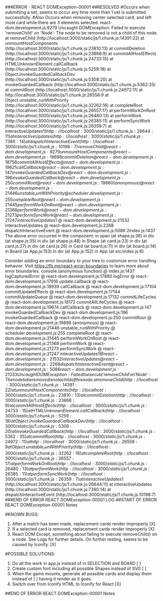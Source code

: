 ###ERROR - REACT DOMException-00001
##RESOLVED
#Occurs when submitting a set, seems to occur any time more than 1 set is submitted successfully.
#Also Occurs when removing center selected card, and left most card while there are 3 elements selected.
react-dom.development.js:9279 Uncaught DOMException: Failed to execute 'removeChild' on 'Node': The node to be removed is not a child of this node.
    at removeChild (http://localhost:3000/static/js/1.chunk.js:14391:22)
    at unmountHostComponents (http://localhost:3000/static/js/1.chunk.js:23810:13)
    at commitDeletion (http://localhost:3000/static/js/1.chunk.js:23868:9)
    at commitAllHostEffects (http://localhost:3000/static/js/1.chunk.js:24733:15)
    at HTMLUnknownElement.callCallback (http://localhost:3000/static/js/1.chunk.js:5259:18)
    at Object.invokeGuardedCallbackDev (http://localhost:3000/static/js/1.chunk.js:5308:20)
    at invokeGuardedCallback (http://localhost:3000/static/js/1.chunk.js:5362:35)
    at commitRoot (http://localhost:3000/static/js/1.chunk.js:24972:11)
    at http://localhost:3000/static/js/1.chunk.js:26558:9
    at Object.unstable_runWithPriority (http://localhost:3000/static/js/1.chunk.js:32262:16)
    at completeRoot (http://localhost:3000/static/js/1.chunk.js:26557:17)
    at performWorkOnRoot (http://localhost:3000/static/js/1.chunk.js:26480:13)
    at performWork (http://localhost:3000/static/js/1.chunk.js:26385:11)
    at performSyncWork (http://localhost:3000/static/js/1.chunk.js:26359:7)
    at interactiveUpdates$1 (http://localhost:3000/static/js/1.chunk.js:26644:11)
    at interactiveUpdates (http://localhost:3000/static/js/1.chunk.js:7380:14)
    at dispatchInteractiveEvent (http://localhost:3000/static/js/1.chunk.js:10198:7)
removeChild @ react-dom.development.js:9279
unmountHostComponents @ react-dom.development.js:18698
commitDeletion @ react-dom.development.js:18756
commitAllHostEffects @ react-dom.development.js:19621
callCallback @ react-dom.development.js:147
invokeGuardedCallbackDev @ react-dom.development.js:196
invokeGuardedCallback @ react-dom.development.js:250
commitRoot @ react-dom.development.js:19860
(anonymous) @ react-dom.development.js:21446
unstable_runWithPriority @ scheduler.development.js:255
completeRoot @ react-dom.development.js:21445
performWorkOnRoot @ react-dom.development.js:21368
performWork @ react-dom.development.js:21273
performSyncWork @ react-dom.development.js:21247
interactiveUpdates$1 @ react-dom.development.js:21532
interactiveUpdates @ react-dom.development.js:2268
dispatchInteractiveEvent @ react-dom.development.js:5086
2index.js:1437 The above error occurred in the <span> component:
    in span (at shape.js:36)
    in div (at shape.js:35)
    in div (at shape.js:48)
    in Shape (at card.js:23)
    in div (at card.js:27)
    in div (at card.js:26)
    in Card (at board.js:11)
    in div (at board.js:14)
    in Board (at App.js:153)
    in div (at App.js:152)
    in App (at src/index.js:6)

Consider adding an error boundary to your tree to customize error handling behavior.
Visit https://fb.me/react-error-boundaries to learn more about error boundaries.
console.(anonymous function) @ index.js:1437
logCapturedError @ react-dom.development.js:17880
logError @ react-dom.development.js:17916
update.callback @ react-dom.development.js:18939
callCallback @ react-dom.development.js:17104
commitUpdateEffects @ react-dom.development.js:17144
commitUpdateQueue @ react-dom.development.js:17132
commitLifeCycles @ react-dom.development.js:18172
commitAllLifeCycles @ react-dom.development.js:19674
callCallback @ react-dom.development.js:147
invokeGuardedCallbackDev @ react-dom.development.js:196
invokeGuardedCallback @ react-dom.development.js:250
commitRoot @ react-dom.development.js:19898
(anonymous) @ react-dom.development.js:21446
unstable_runWithPriority @ scheduler.development.js:255
completeRoot @ react-dom.development.js:21445
performWorkOnRoot @ react-dom.development.js:21368
performWork @ react-dom.development.js:21273
performSyncWork @ react-dom.development.js:21247
interactiveUpdates$1 @ react-dom.development.js:21532
interactiveUpdates @ react-dom.development.js:2268
dispatchInteractiveEvent @ react-dom.development.js:5086
react-dom.development.js:21333 Uncaught DOMException: Failed to execute 'removeChild' on 'Node': The node to be removed is not a child of this node.
    at removeChild (http://localhost:3000/static/js/1.chunk.js:14391:22)
    at unmountHostComponents (http://localhost:3000/static/js/1.chunk.js:23810:13)
    at commitDeletion (http://localhost:3000/static/js/1.chunk.js:23868:9)
    at commitAllHostEffects (http://localhost:3000/static/js/1.chunk.js:24733:15)
    at HTMLUnknownElement.callCallback (http://localhost:3000/static/js/1.chunk.js:5259:18)
    at Object.invokeGuardedCallbackDev (http://localhost:3000/static/js/1.chunk.js:5308:20)
    at invokeGuardedCallback (http://localhost:3000/static/js/1.chunk.js:5362:35)
    at commitRoot (http://localhost:3000/static/js/1.chunk.js:24972:11)
    at http://localhost:3000/static/js/1.chunk.js:26558:9
    at Object.unstable_runWithPriority (http://localhost:3000/static/js/1.chunk.js:32262:16)
    at completeRoot (http://localhost:3000/static/js/1.chunk.js:26557:17)
    at performWorkOnRoot (http://localhost:3000/static/js/1.chunk.js:26480:13)
    at performWork (http://localhost:3000/static/js/1.chunk.js:26385:11)
    at performSyncWork (http://localhost:3000/static/js/1.chunk.js:26359:7)
    at interactiveUpdates$1 (http://localhost:3000/static/js/1.chunk.js:26644:11)
    at interactiveUpdates (http://localhost:3000/static/js/1.chunk.js:7380:14)
    at dispatchInteractiveEvent (http://localhost:3000/static/js/1.chunk.js:10198:7)
###END OF ERROR REACT DOMException-00001 LOG
##START OF ERROR REACT DOMException-00001 Notes

#KNOWN BUGS:
  1. After a match has been made, replacement cards render improperly [X]
  2. If a selected card is removed, replacement cards render improperly [X]
  3. React DOM Except, something about failing to execute removeChild() on a node. 
     See Logs for further details. On further testing, seems to be caused by Iconify. [X]

#POSSIBLE SOLUTIONS:
  1. Do all the work in app.js instead of in SELECTION and BOARD [ ]
  2. Create custom font including all possible Shapes instead of SVG [ ]
  3. When the game mounts, generate all possible cards and display them instead of [ ] 
     having it render as it goes.
  4. Switch over from Iconify HTML to Iconify for React [X]

##END OF ERROR REACT DOMException-00001 Notes
